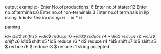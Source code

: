 output example:-
Enter No.of productions:
6
Enter no.of states:12
Enter no.of terminals:6
Enter no.of non-terminals:3
Enter no.of terminals in i/p string:
5
Enter the i/p string:
id
+
id
*
id

 parsing

id+id*id$	shift s5
+id*id$	reduce r6
+id*id$	reduce r4
+id*id$	reduce r2
+id*id$	shift s6
id*id$	shift s5
*id$	reduce r6
*id$	reduce r4
*id$	shift s7
id$	shift s5
$	reduce r6
$	reduce r3
$	reduce r1
string accepted
